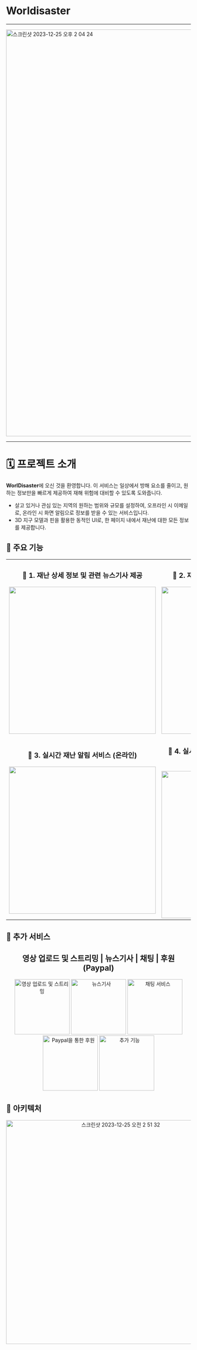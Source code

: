 # **Worldisaster**
---

<img width="1106" alt="스크린샷 2023-12-25 오후 2 04 24" src="https://github.com/Hojip-Kim/Worldisaster_Server/assets/101489057/5bf5bcec-21b2-4a8c-a03e-4eef608a7f78">

---
# 🗓 **프로젝트 소개**

**WorlDisaster**에 오신 것을 환영합니다. 이 서비스는 일상에서 방해 요소를 줄이고, 원하는 정보만을 빠르게 제공하여 재해 위험에 대비할 수 있도록 도와줍니다.

- 살고 있거나 관심 있는 지역의 원하는 범위와 규모를 설정하여, 오프라인 시 이메일로, 온라인 시 화면 알림으로 정보를 받을 수 있는 서비스입니다.
- 3D 지구 모델과 핀을 활용한 동적인 UI로, 한 페이지 내에서 재난에 대한 모든 정보를 제공합니다.

## 📌 주요 기능

<div align="center">
  <table>
    <tr>
      <td align="center">
        <h3><b>📌 1. 재난 상세 정보 및 관련 뉴스기사 제공</b></h3>
        <img src="https://github.com/Hojip-Kim/Worldisaster_Server/assets/101489057/48985a8d-fc86-43ba-b4c5-358b144e999b" width="400px" />
      </td>
      <td align="center">
        <h3><b>📌 2. 재난 유형별 필터링 및 연도별 아카이빙</b></h3>
        <img src="https://github.com/Hojip-Kim/Worldisaster_Server/assets/101489057/5162b96e-4a1d-439a-8820-bfe210a4874a" width="400px" />
      </td>
    </tr>
    <tr>
      <td align="center">
        <h3><b>📌 3. 실시간 재난 알림 서비스 (온라인)</b></h3>
        <img src="https://github.com/Hojip-Kim/Worldisaster_Server/assets/101489057/17f774ba-4b7c-4fb8-81a2-c74ddcb4c00d" width="400px" />
      </td>
      <td align="center">
        <h3><b>📌 4. 실시간 재난 알림 구독 서비스 (오프라인 - Gmail)</b></h3>
        <img src="https://github.com/Hojip-Kim/Worldisaster_Server/assets/101489057/e8536f85-ac2a-4bdc-97f1-c88f37930105" width="400px" />
      </td>
    </tr>
  </table>
</div>

## 📌 추가 서비스

<h2 align="center">영상 업로드 및 스트리밍 | 뉴스기사 | 채팅 | 후원 (Paypal)</h2>

<p align="center">
  <img src="https://github.com/Hojip-Kim/Worldisaster_Server/assets/101489057/d661acbf-4493-49c6-a359-c7324c67b483" alt="영상 업로드 및 스트리밍" width="150" />
  <img src="https://github.com/Hojip-Kim/Worldisaster_Server/assets/101489057/7d5cb692-4205-48c8-b9d5-db86ca35cf62" alt="뉴스기사" width="150" />
  <img src="https://github.com/Hojip-Kim/Worldisaster_Server/assets/101489057/f3e51a1e-e7b1-408b-a508-cd8beef8dc42" alt="채팅 서비스" width="150" />
  <img src="https://github.com/Hojip-Kim/Worldisaster_Server/assets/101489057/2e969393-9eec-4c04-9416-0b934fafe994" alt="Paypal을 통한 후원" width="150" />
  <img src="https://github.com/Hojip-Kim/Worldisaster_Server/assets/101489057/aee37d33-f2fe-4788-beae-06d8159b57ec" alt="추가 기능" width="150" />
</p>

## 📌 아키텍처

<p align="center">
<img width="609" alt="스크린샷 2023-12-25 오전 2 51 32" src="https://github.com/Hojip-Kim/Worldisaster_Server/assets/101489057/0a150dab-a835-4271-9aef-1158f3132aa0">
</p>
